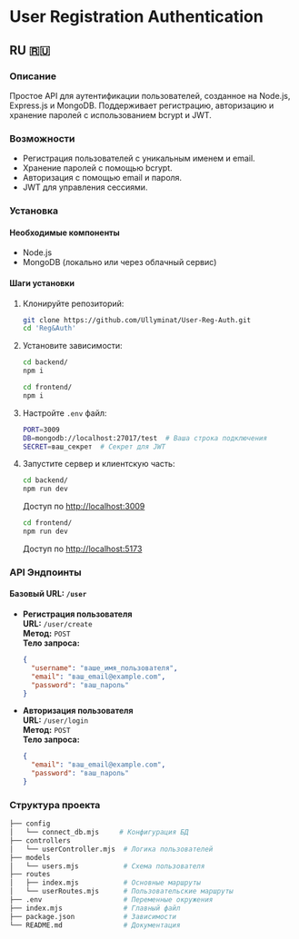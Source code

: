 # User Registration Authentication

## RU 🇷🇺

### Описание

Простое API для аутентификации пользователей, созданное на Node.js, Express.js и MongoDB. Поддерживает регистрацию, авторизацию и хранение паролей с использованием bcrypt и JWT.

### Возможности

- Регистрация пользователей с уникальным именем и email.
- Хранение паролей с помощью bcrypt.
- Авторизация с помощью email и пароля.
- JWT для управления сессиями.

### Установка

#### Необходимые компоненты

- Node.js
- MongoDB (локально или через облачный сервис)

#### Шаги установки

1. Клонируйте репозиторий:

    ```bash
    git clone https://github.com/Ullyminat/User-Reg-Auth.git
    cd 'Reg&Auth'
    ```

2. Установите зависимости:

    ```bash
    cd backend/
    npm i
    ```
    ```bash
    cd frontend/
    npm i
    ```

3. Настройте `.env` файл:

    ```bash
    PORT=3009
    DB=mongodb://localhost:27017/test  # Ваша строка подключения
    SECRET=ваш_секрет  # Секрет для JWT
    ```

4. Запустите сервер и клиентскую часть:

    ```bash
    cd backend/
    npm run dev
    ```

    Доступ по [http://localhost:3009](http://localhost:3009)
   

    ```bash
    cd frontend/
    npm run dev
    ```
    
    Доступ по [http://localhost:5173](http://localhost:5173)


### API Эндпоинты

#### Базовый URL: `/user`

- **Регистрация пользователя**  
  **URL:** `/user/create`  
  **Метод:** `POST`  
  **Тело запроса:**

    ```json
    {
      "username": "ваше_имя_пользователя",
      "email": "ваш_email@example.com",
      "password": "ваш_пароль"
    }
    ```

- **Авторизация пользователя**  
  **URL:** `/user/login`  
  **Метод:** `POST`  
  **Тело запроса:**

    ```json
    {
      "email": "ваш_email@example.com",
      "password": "ваш_пароль"
    }
    ```

### Структура проекта

```bash
├── config
│   └── connect_db.mjs     # Конфигурация БД
├── controllers
│   └── userController.mjs  # Логика пользователей
├── models
│   └── users.mjs           # Схема пользователя
├── routes
│   ├── index.mjs           # Основные маршруты
│   └── userRoutes.mjs      # Пользовательские маршруты
├── .env                    # Переменные окружения
├── index.mjs               # Главный файл
├── package.json            # Зависимости
└── README.md               # Документация
